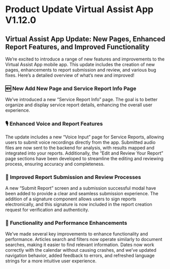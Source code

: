 # Product Update Virtual Assist App V1.12.0

## Virtual Assist App Update: New Pages, Enhanced Report Features, and Improved Functionality

We’re excited to introduce a range of new features and improvements to the Virtual Assist App mobile app. This update includes the creation of new pages, enhancements to report submission and review, and various bug fixes. Here’s a detailed overview of what’s new and improved!

### 🆕 **New Add New Page and Service Report Info Page**

We’ve introduced a  new “Service Report Info” page. The goal is to better organize and display service report details, enhancing the overall user experience.

### 🎙️ **Enhanced Voice and Report Features**

The update includes a new “Voice Input” page for Service Reports, allowing users to submit voice recordings directly from the app. Submitted audio files are now sent to the backend for analysis, with results mapped and integrated into your reports. Additionally, the “Edit and Review Your Report” page sections have been developed to streamline the editing and reviewing process, ensuring accuracy and completeness.

### 📝 **Improved Report Submission and Review Processes**

A new “Submit Report” screen and a submission successful modal have been added to provide a clear and seamless submission experience. The addition of a signature component allows users to sign reports electronically, and this signature is now included in the report creation request for verification and authenticity.

### 🔧 **Functionality and Performance Enhancements**

We’ve made several key improvements to enhance functionality and performance. Articles search and filters now operate similarly to document searches, making it easier to find relevant information. Dates now work correctly with the calendar without causing crashes, and we’ve updated navigation behavior, added feedback to errors, and refreshed language strings for a more intuitive user experience. 
